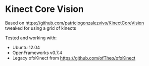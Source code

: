 # Kinect Core Vision 

Based on https://github.com/patriciogonzalezvivo/KinectCoreVision tweaked for using a grid of kinects

Tested and working with:

  * Ubuntu 12.04
  * OpenFrameworks v0.7.4
  * Legacy ofxKinect from https://github.com/ofTheo/ofxKinect
